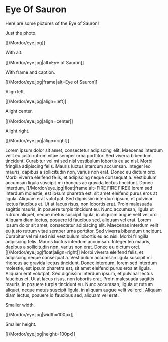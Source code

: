 # Eye **Of** Sauron

Here are some pictures of the Eye of Sauron!

Just the photo.

[[/Mordor/eye.jpg]]

With alt.

[[/Mordor/eye.jpg|alt=Eye of Sauron]]

With frame and caption.

[[/Mordor/eye.jpg|frame|alt=Eye of Sauron]]

Align left.

[[/Mordor/eye.jpg|align=left]]

Alight center.

[[/Mordor/eye.jpg|align=center]]

Alight right.

[[/Mordor/eye.jpg|align=right]]

Lorem ipsum dolor sit amet, consectetur adipiscing elit. Maecenas interdum velit eu justo rutrum vitae semper urna porttitor. Sed viverra bibendum tincidunt. Curabitur vel mi sed nisl vestibulum lobortis eu ac nisl. Morbi fringilla adipiscing felis. Mauris luctus interdum accumsan. Integer leo mauris, dapibus a sollicitudin non, varius non erat. Donec eu dictum orci. Morbi viverra eleifend felis, et adipiscing neque consequat a. Vestibulum accumsan ligula suscipit mi rhoncus ac gravida lectus tincidunt. Donec interdum, [[/Mordor/eye.jpg|float|frame|alt=FIRE FIRE FIRE]] lorem sed interdum molestie, est ipsum pharetra est, sit amet eleifend purus eros at ligula. Aliquam erat volutpat. Sed dignissim interdum ipsum, et pulvinar lectus faucibus et. Ut at lacus risus, non lobortis erat. Proin malesuada sagittis mauris, in posuere turpis tincidunt eu. Nunc accumsan, ligula ut rutrum aliquet, neque metus suscipit ligula, in aliquam augue velit vel orci. Aliquam diam lectus, posuere id faucibus sed, aliquam vel erat. Lorem ipsum dolor sit amet, consectetur adipiscing elit. Maecenas interdum velit eu justo rutrum vitae semper urna porttitor. Sed viverra bibendum tincidunt. Curabitur vel mi sed nisl vestibulum lobortis eu ac nisl. Morbi fringilla adipiscing felis. Mauris luctus interdum accumsan. Integer leo mauris, dapibus a sollicitudin non, varius non erat. Donec eu dictum orci. [[/Mordor/eye.jpg|float|align=right]] Morbi viverra eleifend felis, et adipiscing neque consequat a. Vestibulum accumsan ligula suscipit mi rhoncus ac gravida lectus tincidunt. Donec interdum, lorem sed interdum molestie, est ipsum pharetra est, sit amet eleifend purus eros at ligula. Aliquam erat volutpat. Sed dignissim interdum ipsum, et pulvinar lectus faucibus et. Ut at lacus risus, non lobortis erat. Proin malesuada sagittis mauris, in posuere turpis tincidunt eu. Nunc accumsan, ligula ut rutrum aliquet, neque metus suscipit ligula, in aliquam augue velit vel orci. Aliquam diam lectus, posuere id faucibus sed, aliquam vel erat.

Smaller width.

[[/Mordor/eye.jpg|width=100px]]

Smaller height.

[[/Mordor/eye.jpg|height=100px]]
